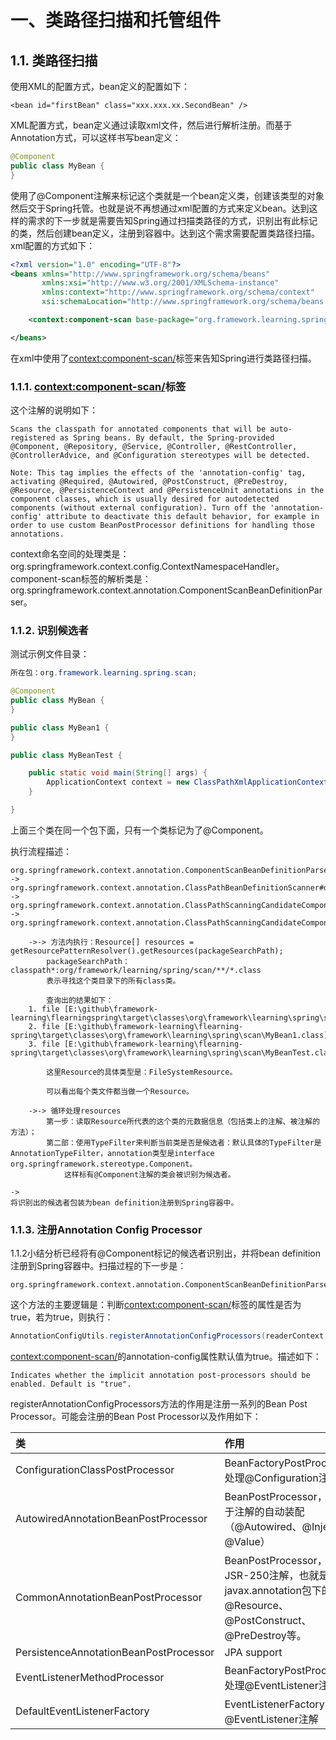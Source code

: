 # 一、类路径扫描和托管组件

## 1.1. 类路径扫描

使用XML的配置方式，bean定义的配置如下：

~~~
<bean id="firstBean" class="xxx.xxx.xx.SecondBean" />
~~~

XML配置方式，bean定义通过读取xml文件，然后进行解析注册。而基于Annotation方式，可以这样书写bean定义：

~~~java
@Component
public class MyBean {
}
~~~

使用了@Component注解来标记这个类就是一个bean定义类，创建该类型的对象然后交于Spring托管。也就是说不再想通过xml配置的方式来定义bean。达到这样的需求的下一步就是需要告知Spring通过扫描类路径的方式，识别出有此标记的类，然后创建bean定义，注册到容器中。达到这个需求需要配置类路径扫描。xml配置的方式如下：

~~~xml
<?xml version="1.0" encoding="UTF-8"?>
<beans xmlns="http://www.springframework.org/schema/beans"
       xmlns:xsi="http://www.w3.org/2001/XMLSchema-instance"
       xmlns:context="http://www.springframework.org/schema/context"
       xsi:schemaLocation="http://www.springframework.org/schema/beans http://www.springframework.org/schema/beans/spring-beans.xsd http://www.springframework.org/schema/context https://www.springframework.org/schema/context/spring-context.xsd">

    <context:component-scan base-package="org.framework.learning.spring.scan" />

</beans>
~~~

在xml中使用了<context:component-scan/>标签来告知Spring进行类路径扫描。

### 1.1.1. <context:component-scan/>标签

这个注解的说明如下：

~~~text
Scans the classpath for annotated components that will be auto-registered as Spring beans. By default, the Spring-provided @Component, @Repository, @Service, @Controller, @RestController, @ControllerAdvice, and @Configuration stereotypes will be detected.

Note: This tag implies the effects of the 'annotation-config' tag, activating @Required, @Autowired, @PostConstruct, @PreDestroy, @Resource, @PersistenceContext and @PersistenceUnit annotations in the component classes, which is usually desired for autodetected components (without external configuration). Turn off the 'annotation-config' attribute to deactivate this default behavior, for example in order to use custom BeanPostProcessor definitions for handling those annotations.
~~~

context命名空间的处理类是：org.springframework.context.config.ContextNamespaceHandler。component-scan标签的解析类是：org.springframework.context.annotation.ComponentScanBeanDefinitionParser。

### 1.1.2. 识别候选者

测试示例文件目录：

~~~java
所在包：org.framework.learning.spring.scan;

@Component
public class MyBean {
}

public class MyBean1 {
}

public class MyBeanTest {

    public static void main(String[] args) {
        ApplicationContext context = new ClassPathXmlApplicationContext("spring-scan.xml");
    }

}
~~~

上面三个类在同一个包下面，只有一个类标记为了@Component。

执行流程描述：

~~~text
org.springframework.context.annotation.ComponentScanBeanDefinitionParser#parse
->
org.springframework.context.annotation.ClassPathBeanDefinitionScanner#doScan
->
org.springframework.context.annotation.ClassPathScanningCandidateComponentProvider#findCandidateComponents
->
org.springframework.context.annotation.ClassPathScanningCandidateComponentProvider#scanCandidateComponents

	->-> 方法内执行：Resource[] resources = getResourcePatternResolver().getResources(packageSearchPath);
		packageSearchPath：classpath*:org/framework/learning/spring/scan/**/*.class
		表示寻找这个类目录下的所有class类。

		查询出的结果如下：
	1. file [E:\github\framework-learning\flearningspring\target\classes\org\framework\learning\spring\scan\MyBean.class]
	2. file [E:\github\framework-learning\flearning-spring\target\classes\org\framework\learning\spring\scan\MyBean1.class]
	3. file [E:\github\framework-learning\flearning-spring\target\classes\org\framework\learning\spring\scan\MyBeanTest.class]
	
		这里Resource的具体类型是：FileSystemResource。
	
		可以看出每个类文件都当做一个Resource。
	
	->-> 循环处理resources
		第一步：读取Resource所代表的这个类的元数据信息（包括类上的注解、被注解的方法）；
		第二部：使用TypeFilter来判断当前类是否是候选者：默认具体的TypeFilter是AnnotationTypeFilter，annotation类型是interface org.springframework.stereotype.Component。
			这样标有@Component注解的类会被识别为候选者。

->
将识别出的候选者包装为bean definition注册到Spring容器中。
~~~

### 1.1.3. 注册Annotation Config Processor

1.1.2小结分析已经将有@Component标记的候选者识别出，并将bean definition注册到Spring容器中。扫描过程的下一步是：

~~~
org.springframework.context.annotation.ComponentScanBeanDefinitionParser#registerComponents
~~~

这个方法的主要逻辑是：判断<context:component-scan/>标签的属性是否为true，若为true，则执行：

~~~java
AnnotationConfigUtils.registerAnnotationConfigProcessors(readerContext.getRegistry(), source);
~~~

<context:component-scan/>的annotation-config属性默认值为true。描述如下：

~~~
Indicates whether the implicit annotation post-processors should be enabled. Default is "true".
~~~

registerAnnotationConfigProcessors方法的作用是注册一系列的Bean Post Processor。可能会注册的Bean Post Processor以及作用如下：

| 类                                     | 作用                                                         |
| :------------------------------------- | :----------------------------------------------------------- |
| ConfigurationClassPostProcessor        | BeanFactoryPostProcessor，处理@Configuration注解             |
| AutowiredAnnotationBeanPostProcessor   | BeanPostProcessor，处理基于注解的自动装配（@Autowired、@Inject、@Value） |
| CommonAnnotationBeanPostProcessor      | BeanPostProcessor，处理JSR-250注解，也就是javax.annotation包下的注解：@Resource、@PostConstruct、@PreDestroy等。 |
| PersistenceAnnotationBeanPostProcessor | JPA support                                                  |
| EventListenerMethodProcessor           | BeanFactoryPostProcessor，处理@EventListener注解             |
| DefaultEventListenerFactory            | EventListenerFactory，处理@EventListener注解                 |







